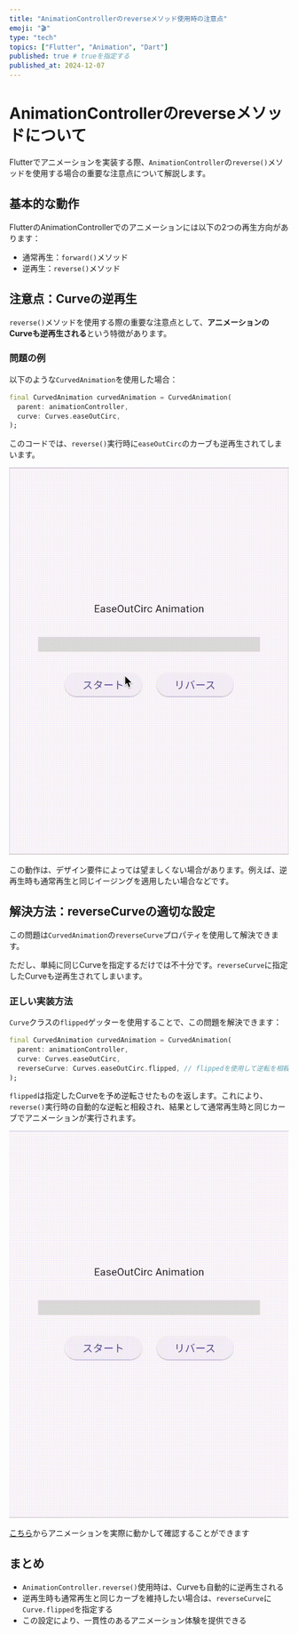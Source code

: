 ```yaml
---
title: "AnimationControllerのreverseメソッド使用時の注意点"
emoji: "🎬"
type: "tech"
topics: ["Flutter", "Animation", "Dart"]
published: true # trueを指定する
published_at: 2024-12-07
---
```


# AnimationControllerのreverseメソッドについて

Flutterでアニメーションを実装する際、`AnimationController`の`reverse()`メソッドを使用する場合の重要な注意点について解説します。

## 基本的な動作

FlutterのAnimationControllerでのアニメーションには以下の2つの再生方向があります：

- 通常再生：`forward()`メソッド
- 逆再生：`reverse()`メソッド

## 注意点：Curveの逆再生

`reverse()`メソッドを使用する際の重要な注意点として、**アニメーションのCurveも逆再生される**という特徴があります。

### 問題の例

以下のような`CurvedAnimation`を使用した場合：

```dart
final CurvedAnimation curvedAnimation = CurvedAnimation(
  parent: animationController,
  curve: Curves.easeOutCirc,
);
```

このコードでは、`reverse()`実行時に`easeOutCirc`のカーブも逆再生されてしまいます。

![](/images/animation_curve/sample1.gif)

この動作は、デザイン要件によっては望ましくない場合があります。例えば、逆再生時も通常再生と同じイージングを適用したい場合などです。

## 解決方法：reverseCurveの適切な設定

この問題は`CurvedAnimation`の`reverseCurve`プロパティを使用して解決できます。

ただし、単純に同じCurveを指定するだけでは不十分です。`reverseCurve`に指定したCurveも逆再生されてしまいます。

### 正しい実装方法

`Curve`クラスの`flipped`ゲッターを使用することで、この問題を解決できます：

```dart
final CurvedAnimation curvedAnimation = CurvedAnimation(
  parent: animationController,
  curve: Curves.easeOutCirc,
  reverseCurve: Curves.easeOutCirc.flipped, // flippedを使用して逆転を相殺
);
```

`flipped`は指定したCurveを予め逆転させたものを返します。これにより、`reverse()`実行時の自動的な逆転と相殺され、結果として通常再生時と同じカーブでアニメーションが実行されます。

![](/images/animation_curve/sample2.gif)

[こちら](https://dartpad.dev/?id=b492d36a257a80874e724dbd12f2a6a0)からアニメーションを実際に動かして確認することができます

## まとめ

- `AnimationController.reverse()`使用時は、Curveも自動的に逆再生される
- 逆再生時も通常再生と同じカーブを維持したい場合は、`reverseCurve`に`Curve.flipped`を指定する
- この設定により、一貫性のあるアニメーション体験を提供できる
